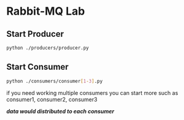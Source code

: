 # Rabbit-MQ Lab

## Start Producer
```bash
python ./producers/producer.py
```
## Start Consumer
```bash
python ./consumers/consumer[1-3].py
```
if you need working multiple consumers you can start more such as consumer1, consumer2, consumer3

***data would distributed to each consumer***